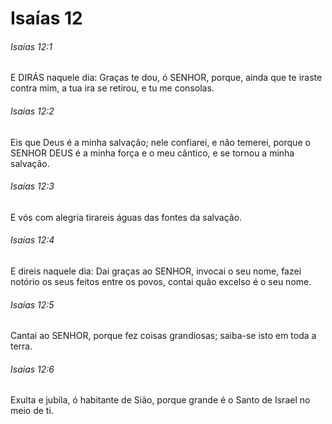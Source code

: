 # Isaías 12

###### Isaías 12:1

E DIRÁS naquele dia: Graças te dou, ó SENHOR, porque, ainda que te iraste contra mim, a tua ira se retirou, e tu me consolas.

###### Isaías 12:2

Eis que Deus é a minha salvação; nele confiarei, e não temerei, porque o SENHOR DEUS é a minha força e o meu cântico, e se tornou a minha salvação.

###### Isaías 12:3

E vós com alegria tirareis águas das fontes da salvação.

###### Isaías 12:4

E direis naquele dia: Dai graças ao SENHOR, invocai o seu nome, fazei notório os seus feitos entre os povos, contai quão excelso é o seu nome.

###### Isaías 12:5

Cantai ao SENHOR, porque fez coisas grandiosas; saiba-se isto em toda a terra.

###### Isaías 12:6

Exulta e jubila, ó habitante de Sião, porque grande é o Santo de Israel no meio de ti.

